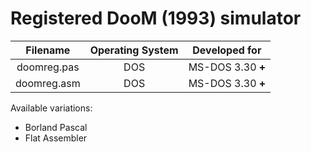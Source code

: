 # Registered DooM (1993) simulator
| Filename | Operating System | Developed for |
| :------: | :--------------: | :-----------: |
| doomreg.pas | DOS | MS-DOS 3.30 **+** |
| doomreg.asm | DOS | MS-DOS 3.30 **+** |

Available variations:
<ul>
  <li>Borland Pascal</li>
  <li>Flat Assembler</li>
</ul>
